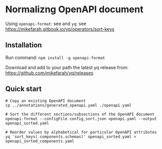 # Normalizng OpenAPI document

Using `openapi-format`: see 
and `yq`: see https://mikefarah.gitbook.io/yq/operators/sort-keys


## Installation

Run command: `npm install -g openapi-format`

Download and add to your path the latest yq release from: https://github.com/mikefarah/yq/releases


## Quick start

```shell
# Copy an existing OpenAPI document 
cp ../annotations/generated_openapi.yaml ./openapi.yaml

# Sort the different sections/subsections of the OpenAPI document
openapi-format --configFile config_sort.json openapi.yaml --output openapi_sorted.yaml

# Reorder values by alphabetical for particular OpenAPI attributes
yq 'sort_keys(.components.schemas)' openapi_sorted.yaml > openapi_sorted_components.yaml
```